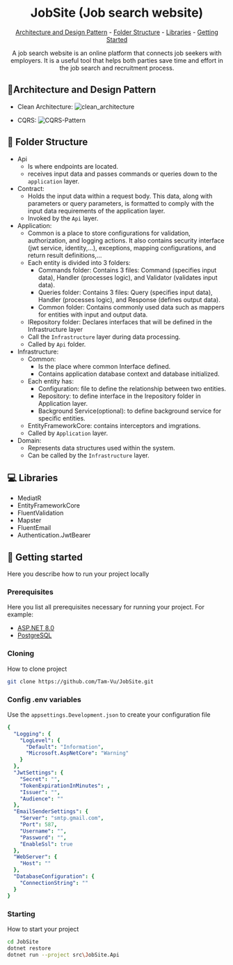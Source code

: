 

<h1 align="center" style="font-weight: bold;">JobSite (Job search website)</h1>

<p align="center">
<a href="#architecture">Architecture and Design Pattern</a> -
<a href="#structure">Folder Structure</a> -
<a href="#libraries">Libraries</a> -
<a href="#started">Getting Started</a>
</p>


<p align="center">A job search website is an online platform that connects job seekers with employers. It is a useful tool that helps both parties save time and effort in the job search and recruitment process.</p>

<h2 id="architecture">📐Architecture and Design Pattern</h2>


- Clean Architecture:
![clean_architecture](https://github.com/user-attachments/assets/e7f2d901-ee45-4476-8823-22bb77f0917c)
 
- CQRS:
![CQRS-Pattern](https://github.com/user-attachments/assets/839a4f60-48b9-4b23-a5e6-971612b7507c)
<h2 id="structure">📂 Folder Structure</h2>

- Api
  - Is where endpoints are located. 
  - receives input data and passes commands or queries down to the `application` layer. 
- Contract:
  - Holds the input data within a request body. This data, along with parameters or query parameters, is formatted to comply with the input data requirements of the application layer.
  - Invoked by the `Api` layer.
- Application:
  - Common is a place to store configurations for validation, authorization, and logging actions. It also contains security interface (jwt service, identity,...), exceptions, mapping configurations, and return result definitions,...
  - Each entity is divided into 3 folders:
    - Commands folder: Contains 3 files: Command (specifies input data), Handler (processes logic), and Validator (validates input data).
    - Queries folder: Contains 3 files: Query (specifies input data), Handler (processes logic), and Response (defines output data).
    - Common folder: Contains commonly used data such as mappers for entities with input and output data.
  - IRepository folder: Declares interfaces that will be defined in the Infrastructure layer
  - Call the `Infrastructure` layer during data processing.
  - Called by `Api` folder.
- Infrastructure:
  - Common: 
	  - Is the place where common Interface defined.
	  - Contains application database context and database initialized.
  - Each entity has:
	- Configuration: file to define the relationship between two entities.
	- Repository: to define interface in the Irepository folder in Application layer.
	- Background Service(optional): to define background service for specific entities.
  - EntityFrameworkCore: contains interceptors and imgrations.
  - Called by `Application` layer.
- Domain:
  - Represents data structures used within the system.
  -  Can be called by the `Infrastructure` layer.

<h2 id="libraries">💻 Libraries</h2>

- MediatR
- EntityFrameworkCore
- FluentValidation
- Mapster
- FluentEmail
- Authentication.JwtBearer

<h2 id="started">🚀 Getting started</h2>

Here you describe how to run your project locally

<h3>Prerequisites</h3>

Here you list all prerequisites necessary for running your project. For example:

- [ASP.NET 8.0](https://dotnet.microsoft.com/en-us/download/dotnet/8.0)
- [PostgreSQL](https://www.postgresql.org/)

<h3>Cloning</h3>

How to clone project

```bash
git clone https://github.com/Tam-Vu/JobSite.git
```

<h3>Config .env variables</h2>

Use the `appsettings.Development.json` to create your configuration file 

```yaml
{
  "Logging": {
    "LogLevel": {
      "Default": "Information",
      "Microsoft.AspNetCore": "Warning"
    }
  },
  "JwtSettings": {
    "Secret": "",
    "TokenExpirationInMinutes": ,
    "Issuer": "",
    "Audience": ""
  },
  "EmailSenderSettings": {
    "Server": "smtp.gmail.com",
    "Port": 587,
    "Username": "",
    "Password": "",
    "EnableSsl": true
  },
  "WebServer": {
    "Host": ""
  },
  "DatabaseConfiguration": {
    "ConnectionString": ""
  }
}
```

<h3>Starting</h3>

How to start your project

```bash
cd JobSite
dotnet restore
dotnet run --project src\JobSite.Api
```

